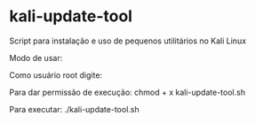 kali-update-tool
================

Script para instalação e uso de pequenos utilitários no Kali Linux

Modo de usar:

Como usuário root digite:

Para dar permissão de execução:
chmod + x kali-update-tool.sh

Para executar:
./kali-update-tool.sh
